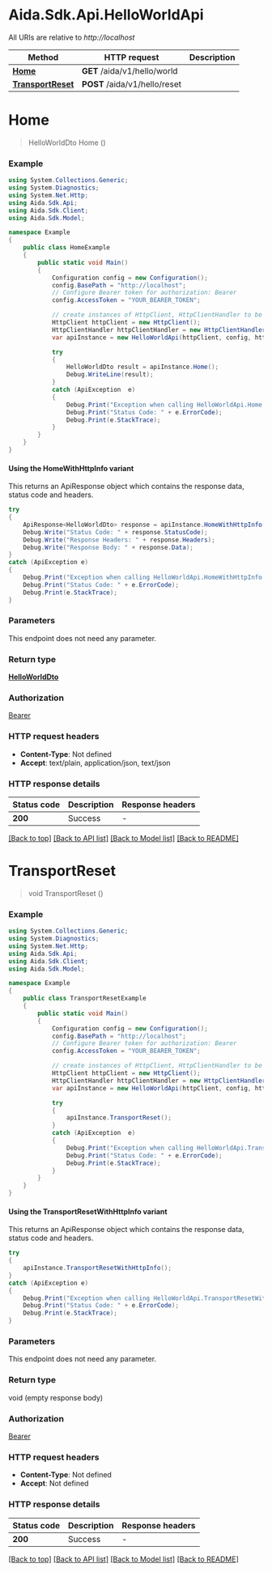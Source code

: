 # Aida.Sdk.Api.HelloWorldApi

All URIs are relative to *http://localhost*

| Method | HTTP request | Description |
|--------|--------------|-------------|
| [**Home**](HelloWorldApi.md#home) | **GET** /aida/v1/hello/world |  |
| [**TransportReset**](HelloWorldApi.md#transportreset) | **POST** /aida/v1/hello/reset |  |

<a name="home"></a>
# **Home**
> HelloWorldDto Home ()



### Example
```csharp
using System.Collections.Generic;
using System.Diagnostics;
using System.Net.Http;
using Aida.Sdk.Api;
using Aida.Sdk.Client;
using Aida.Sdk.Model;

namespace Example
{
    public class HomeExample
    {
        public static void Main()
        {
            Configuration config = new Configuration();
            config.BasePath = "http://localhost";
            // Configure Bearer token for authorization: Bearer
            config.AccessToken = "YOUR_BEARER_TOKEN";

            // create instances of HttpClient, HttpClientHandler to be reused later with different Api classes
            HttpClient httpClient = new HttpClient();
            HttpClientHandler httpClientHandler = new HttpClientHandler();
            var apiInstance = new HelloWorldApi(httpClient, config, httpClientHandler);

            try
            {
                HelloWorldDto result = apiInstance.Home();
                Debug.WriteLine(result);
            }
            catch (ApiException  e)
            {
                Debug.Print("Exception when calling HelloWorldApi.Home: " + e.Message);
                Debug.Print("Status Code: " + e.ErrorCode);
                Debug.Print(e.StackTrace);
            }
        }
    }
}
```

#### Using the HomeWithHttpInfo variant
This returns an ApiResponse object which contains the response data, status code and headers.

```csharp
try
{
    ApiResponse<HelloWorldDto> response = apiInstance.HomeWithHttpInfo();
    Debug.Write("Status Code: " + response.StatusCode);
    Debug.Write("Response Headers: " + response.Headers);
    Debug.Write("Response Body: " + response.Data);
}
catch (ApiException e)
{
    Debug.Print("Exception when calling HelloWorldApi.HomeWithHttpInfo: " + e.Message);
    Debug.Print("Status Code: " + e.ErrorCode);
    Debug.Print(e.StackTrace);
}
```

### Parameters
This endpoint does not need any parameter.
### Return type

[**HelloWorldDto**](HelloWorldDto.md)

### Authorization

[Bearer](../README.md#Bearer)

### HTTP request headers

 - **Content-Type**: Not defined
 - **Accept**: text/plain, application/json, text/json


### HTTP response details
| Status code | Description | Response headers |
|-------------|-------------|------------------|
| **200** | Success |  -  |

[[Back to top]](#) [[Back to API list]](../README.md#documentation-for-api-endpoints) [[Back to Model list]](../README.md#documentation-for-models) [[Back to README]](../README.md)

<a name="transportreset"></a>
# **TransportReset**
> void TransportReset ()



### Example
```csharp
using System.Collections.Generic;
using System.Diagnostics;
using System.Net.Http;
using Aida.Sdk.Api;
using Aida.Sdk.Client;
using Aida.Sdk.Model;

namespace Example
{
    public class TransportResetExample
    {
        public static void Main()
        {
            Configuration config = new Configuration();
            config.BasePath = "http://localhost";
            // Configure Bearer token for authorization: Bearer
            config.AccessToken = "YOUR_BEARER_TOKEN";

            // create instances of HttpClient, HttpClientHandler to be reused later with different Api classes
            HttpClient httpClient = new HttpClient();
            HttpClientHandler httpClientHandler = new HttpClientHandler();
            var apiInstance = new HelloWorldApi(httpClient, config, httpClientHandler);

            try
            {
                apiInstance.TransportReset();
            }
            catch (ApiException  e)
            {
                Debug.Print("Exception when calling HelloWorldApi.TransportReset: " + e.Message);
                Debug.Print("Status Code: " + e.ErrorCode);
                Debug.Print(e.StackTrace);
            }
        }
    }
}
```

#### Using the TransportResetWithHttpInfo variant
This returns an ApiResponse object which contains the response data, status code and headers.

```csharp
try
{
    apiInstance.TransportResetWithHttpInfo();
}
catch (ApiException e)
{
    Debug.Print("Exception when calling HelloWorldApi.TransportResetWithHttpInfo: " + e.Message);
    Debug.Print("Status Code: " + e.ErrorCode);
    Debug.Print(e.StackTrace);
}
```

### Parameters
This endpoint does not need any parameter.
### Return type

void (empty response body)

### Authorization

[Bearer](../README.md#Bearer)

### HTTP request headers

 - **Content-Type**: Not defined
 - **Accept**: Not defined


### HTTP response details
| Status code | Description | Response headers |
|-------------|-------------|------------------|
| **200** | Success |  -  |

[[Back to top]](#) [[Back to API list]](../README.md#documentation-for-api-endpoints) [[Back to Model list]](../README.md#documentation-for-models) [[Back to README]](../README.md)

